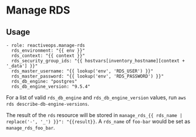 Manage RDS
=========

## Usage
```
- role: reactiveops.manage-rds
  rds_environment: "{{ env }}"
  rds_context: "{{ context }}"
  rds_security_group_ids: "{{ hostvars[inventory_hostname][context + '_data'] }}"
  rds_master_username: "{{ lookup('env', 'RDS_USER') }}"
  rds_master_password: "{{ lookup('env', 'RDS_PASSWORD') }}"
  rds_db_engine: "postgres"
  rds_db_engine_version: "9.5.4"
```

For a list of valid `rds_db_engine` and `rds_db_engine_version` values, run `aws rds describe-db-engine-versions`.

The result of the `rds` resource will be stored in `manage_rds_{{ rds_name | replace('-', '_') }}": "{{result}}`. A `rds_name` of `foo-bar` would be set as `manage_rds_foo_bar`.
